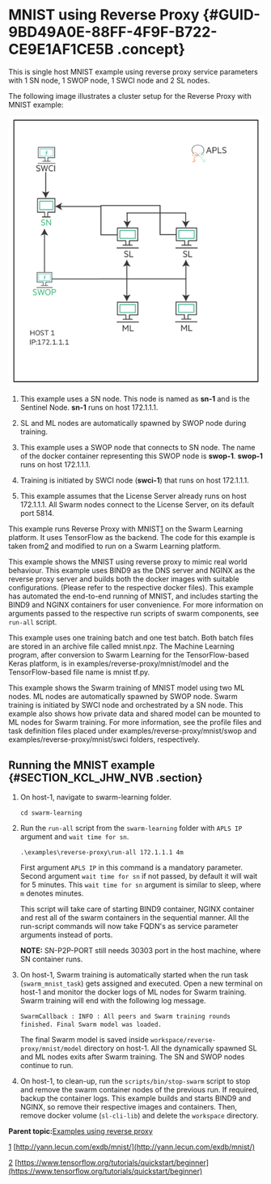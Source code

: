 # MNIST using Reverse Proxy {#GUID-9BD49A0E-88FF-4F9F-B722-CE9E1AF1CE5B .concept}

This is single host MNIST example using reverse proxy service parameters with 1 SN node, 1 SWOP node, 1 SWCI node and 2 SL nodes.

The following image illustrates a cluster setup for the Reverse Proxy with MNIST example:

![](GUID-D9C8F73B-BAFB-41E2-9B70-02C628836B96-high.png)

1.  This example uses a SN node. This node is named as **sn-1** and is the Sentinel Node. **sn-1** runs on host 172.1.1.1.

2.  SL and ML nodes are automatically spawned by SWOP node during training.

3.  This example uses a SWOP node that connects to SN node. The name of the docker container representing this SWOP node is **swop-1**. **swop-1** runs on host 172.1.1.1.

4.  Training is initiated by SWCI node \(**swci-1**\) that runs on host 172.1.1.1.

5.  This example assumes that the License Server already runs on host 172.1.1.1. All Swarm nodes connect to the License Server, on its default port 5814.


This example runs Reverse Proxy with MNIST[1](#fntarg_1) on the Swarm Learning platform. It uses TensorFlow as the backend. The code for this example is taken from[2](#fntarg_2) and modified to run on a Swarm Learning platform.

This example shows the MNIST using reverse proxy to mimic real world behaviour. This example uses BIND9 as the DNS server and NGINX as the reverse proxy server and builds both the docker images with suitable configurations. \(Please refer to the respective docker files\). This example has automated the end-to-end running of MNIST, and includes starting the BIND9 and NGINX containers for user convenience. For more information on arguments passed to the respective run scripts of swarm components, see `run-all` script.

This example uses one training batch and one test batch. Both batch files are stored in an archive file called mnist.npz. The Machine Learning program, after conversion to Swarm Learning for the TensorFlow-based Keras platform, is in examples/reverse-proxy/mnist/model and the TensorFlow-based file name is mnist tf.py.

This example shows the Swarm training of MNIST model using two ML nodes. ML nodes are automatically spawned by SWOP node. Swarm training is initiated by SWCI node and orchestrated by a SN node. This example also shows how private data and shared model can be mounted to ML nodes for Swarm training. For more information, see the profile files and task definition files placed under examples/reverse-proxy/mnist/swop and examples/reverse-proxy/mnist/swci folders, respectively.

## Running the MNIST example {#SECTION_KCL_JHW_NVB .section}

1.  On host-1, navigate to swarm-learning folder.

    ``` {#CODEBLOCK_MYT_33W_NVB}
    cd swarm-learning
    ```

2.  Run the `run-all` script from the `swarm-learning` folder with `APLS IP` argument and `wait time for sn`.

    ``` {#CODEBLOCK_LQT_DNY_NVB}
    .\examples\reverse-proxy\run-all 172.1.1.1 4m
    ```

    First argument `APLS IP` in this command is a mandatory parameter. Second argument `wait time for sn` if not passed, by default it will wait for 5 minutes. This `wait time for sn` argument is similar to sleep, where `m` denotes minutes.

    This script will take care of starting BIND9 container, NGINX container and rest all of the swarm containers in the sequential manner. All the run-script commands will now take FQDN's as service parameter arguments instead of ports.

    **NOTE:** SN-P2P-PORT still needs 30303 port in the host machine, where SN container runs.

3.  On host-1, Swarm training is automatically started when the run task \(`swarm_mnist_task`\) gets assigned and executed. Open a new terminal on host-1 and monitor the docker logs of ML nodes for Swarm training. Swarm training will end with the following log message.

    ``` {#CODEBLOCK_T4Y_2JW_NVB}
    SwarmCallback : INFO : All peers and Swarm training rounds finished. Final Swarm model was loaded.
    ```

    The final Swarm model is saved inside `workspace/reverse-proxy/mnist/model` directory on host-1. All the dynamically spawned SL and ML nodes exits after Swarm training. The SN and SWOP nodes continue to run.

4.  On host-1, to clean-up, run the `scripts/bin/stop-swarm` script to stop and remove the swarm container nodes of the previous run. If required, backup the container logs. This example builds and starts BIND9 and NGINX, so remove their respective images and containers. Then, remove docker volume \(`sl-cli-lib`\) and delete the `workspace` directory.


**Parent topic:**[Examples using reverse proxy](GUID-DD2A624E-30B8-4FCD-A23F-014AE0D76452.md)

[1](#fnsrc_1) [http://yann.lecun.com/exdb/mnist/](http://yann.lecun.com/exdb/mnist/)

[2](#fnsrc_2) [https://www.tensorflow.org/tutorials/quickstart/beginner](https://www.tensorflow.org/tutorials/quickstart/beginner)



